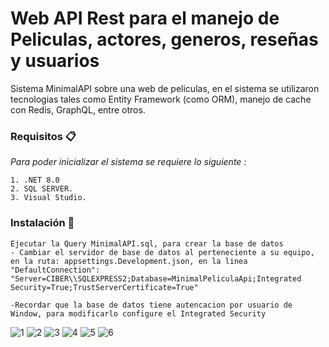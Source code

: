 # Web API Rest para el manejo de Peliculas, actores, generos, reseñas y usuarios

Sistema MinimalAPI sobre una web de peliculas, en el sistema se utilizaron tecnologias tales como Entity Framework (como ORM), manejo de cache con Redis, GraphQL, entre otros.

### Requisitos 📋

_Para poder inicializar el sistema se requiere lo siguiente :_

```
1. .NET 8.0
2. SQL SERVER.
3. Visual Studio.
```

### Instalación 🔧
```
Ejecutar la Query MinimalAPI.sql, para crear la base de datos
- Cambiar el servidor de base de datos al perteneciente a su equipo, en la ruta: appsettings.Development.json, en la linea
"DefaultConnection": "Server=CIBER\\SQLEXPRESS2;Database=MinimalPeliculaApi;Integrated Security=True;TrustServerCertificate=True"

-Recordar que la base de datos tiene autencacion por usuario de Window, para modificarlo configure el Integrated Security

```

![1](https://github.com/ciberjose18/ApiPeliculas/assets/84140095/36ad79b3-a6a1-451b-acf8-27805105067c)
![2](https://github.com/ciberjose18/ApiPeliculas/assets/84140095/9a82a4ca-6c74-451c-abbd-4117a62986c9)
![3](https://github.com/ciberjose18/ApiPeliculas/assets/84140095/ee9bcbeb-a15f-45de-9a56-fe65a7313e35)
![4](https://github.com/ciberjose18/ApiPeliculas/assets/84140095/b0b11718-55f9-4968-9baa-42b8311b3cab)
![5](https://github.com/ciberjose18/ApiPeliculas/assets/84140095/530f10fc-6b97-4480-afe8-5e83f559c5a7)
![6](https://github.com/ciberjose18/ApiPeliculas/assets/84140095/f6de38ce-ebf9-44f2-b343-183475cd72db)





